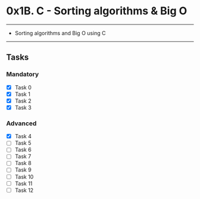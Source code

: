 # 0x1B. C - Sorting algorithms & Big O

---
* Sorting algorithms and Big O using C
---

## Tasks
### Mandatory
- [x] Task 0
- [x] Task 1
- [x] Task 2
- [x] Task 3

### Advanced
- [x] Task 4
- [ ] Task 5
- [ ] Task 6
- [ ] Task 7
- [ ] Task 8
- [ ] Task 9
- [ ] Task 10
- [ ] Task 11
- [ ] Task 12
